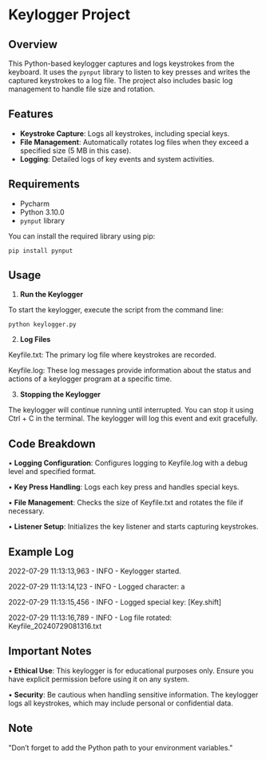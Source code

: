 # Keylogger Project

## Overview

This Python-based keylogger captures and logs keystrokes from the keyboard. It uses the `pynput` library to listen to key presses and writes the captured keystrokes to a log file. The project also includes basic log management to handle file size and rotation.

## Features

- **Keystroke Capture**: Logs all keystrokes, including special keys.
- **File Management**: Automatically rotates log files when they exceed a specified size (5 MB in this case).
- **Logging**: Detailed logs of key events and system activities.

## Requirements

- Pycharm
- Python 3.10.0
- `pynput` library

You can install the required library using pip:

`pip install pynput`

## Usage

1.	**Run the Keylogger**

To start the keylogger, execute the script from the command line:

`python keylogger.py`

2.	**Log Files**

Keyfile.txt: The primary log file where keystrokes are recorded.

Keyfile.log: These log messages provide information about the status and actions of a keylogger program at a specific time.

3.	**Stopping the Keylogger**

The keylogger will continue running until interrupted. You can stop it using Ctrl + C in the terminal. The keylogger will log this event and exit gracefully.

## Code Breakdown

•	**Logging Configuration**: Configures logging to Keyfile.log with a debug level and specified format.

•	**Key Press Handling**: Logs each key press and handles special keys.

•	**File Management**: Checks the size of Keyfile.txt and rotates the file if necessary.

•	**Listener Setup**: Initializes the key listener and starts capturing keystrokes.

## Example Log

2022-07-29 11:13:13,963 - INFO - Keylogger started.

2022-07-29 11:13:14,123 - INFO - Logged character: a

2022-07-29 11:13:15,456 - INFO - Logged special key: [Key.shift]

2022-07-29 11:13:16,789 - INFO - Log file rotated: Keyfile_20240729081316.txt

## Important Notes

•	**Ethical Use**: This keylogger is for educational purposes only. Ensure you have explicit permission before using it on any system.

•	**Security**: Be cautious when handling sensitive information. The keylogger logs all keystrokes, which may include personal or confidential data.

## Note

"Don’t forget to add the Python path to your environment variables."